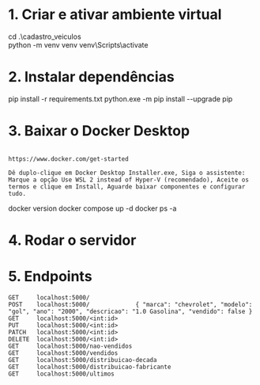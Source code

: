 # 1. Criar e ativar ambiente virtual
cd .\cadastro_veiculos\
python -m venv venv
venv\\Scripts\\activate

# 2. Instalar dependências
pip install -r requirements.txt
python.exe -m pip install --upgrade pip

# 3. Baixar o Docker Desktop
```Acesse o site oficial e baixe o instalador para Windows:

https://www.docker.com/get-started

Dê duplo-clique em Docker Desktop Installer.exe, Siga o assistente: Marque a opção Use WSL 2 instead of Hyper-V (recomendado), Aceite os termos e clique em Install, Aguarde baixar componentes e configurar tudo.

```

docker version
docker compose up -d
docker ps -a

# 4. Rodar o servidor
# 5. Endpoints

```
GET     localhost:5000/
POST    localhost:5000/             { "marca": "chevrolet", "modelo": "gol", "ano": "2000", "descricao": "1.0 Gasolina", "vendido": false }
GET     localhost:5000/<int:id>
PUT     localhost:5000/<int:id>
PATCH   localhost:5000/<int:id>
DELETE  localhost:5000/<int:id>
GET     localhost:5000/nao-vendidos
GET     localhost:5000/vendidos
GET     localhost:5000/distribuicao-decada
GET     localhost:5000/distribuicao-fabricante
GET     localhost:5000/ultimos
```
